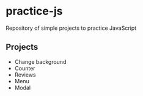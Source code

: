 # practice-js
Repository of simple projects to practice JavaScript

## Projects
- Change background
- Counter
- Reviews
- Menu
- Modal
